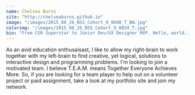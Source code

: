 ```yaml
---
name: Chelsea Burns
site: "http://chelseaburns.github.io"
image: "/images/2015_08_26_NSS_Cohort_9_0048_T_BW.jpg"
colorimg: "/images/2015_08_26_NSS_Cohort_9_0034_T.jpg"
bio: "From CSR Superstar to Junior Dev/UX Designer MVP. Hello, world... I’m Chelsea Creative, an intellectual athlete addicted to a performance-enhancing drug called code. Check out my brain on code at chelseaburns.github.io"
---
```


As an avid education enthusaisast, I like to allow my right-brain to work together with my left-brain to find creative, yet logical, solutions to interactive design and programming problems. I'm looking to join a motivated team. I believe T.E.A.M. means Together Everyone Achieves More. So, if you are looking for a team player to help out on a volunteer project or paid assignment, take a look at my portfolio site and join my network.
